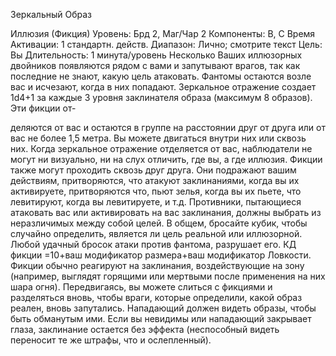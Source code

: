 
Зеркальный Образ

Иллюзия (Фикция)
Уровень: Брд 2, Маг/Чар 2
Компоненты: В, С
Время Активации: 1 стандартн. действ.
Диапазон: Лично; смотрите текст
Цель: Вы
Длительность: 1 минута/уровень
Несколько Ваших иллюзорных двойников появляются рядом с вами и запутывают врагов, так как последние не
знают, какую цель атаковать. Фантомы
остаются возле вас и исчезают, когда в
них попадают.
Зеркальное отражение создает 1d4+1
за каждые 3 уровня заклинателя образа
(максимум 8 образов). Эти фикции от-

деляются от вас и остаются в группе на
расстоянии друг от друга или от вас не
более 1,5 метра. Вы можете двигаться
внутри них или сквозь них. Когда зеркальное отражение отделяется от вас,
наблюдатели не могут ни визуально, ни
на слух отличить, где вы, а где иллюзия.
Фикции также могут проходить сквозь
друг друга. Они подражают вашим действиям, притворяются, что атакуют заклинаниями, когда вы их активируете,
притворяются что, пьют зелья, когда вы
их пьете, что левитируют, когда вы левитируете, и т.д.
Противники, пытающиеся атаковать
вас или активировать на вас заклинания, должны выбрать из неразличимых
между собой целей. В общем, бросайте кубик, чтобы случайно определить,
является ли цель реальной или иллюзорной. Любой удачный бросок атаки
против фантома, разрушает его. КД
фикции =10+ваш модификатор размера+ваш модификатор Ловкости. Фикции обычно реагируют на заклинания,
воздействующие на зону (например,
выглядят горящими или мертвыми после применения на них шара огня).
Передвигаясь, вы можете слиться с
фикциями и разделяться вновь, чтобы
враги, которые определили, какой образ
реален, вновь запутались.
Нападающий должен видеть образы,
чтобы быть обманутым ими. Если вы
невидимы или нападающий закрывает
глаза, заклинание остается без эффекта
(неспособный видеть переносит те же
штрафы, что и ослепленный).